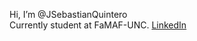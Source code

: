 Hi, I’m @JSebastianQuintero  
Currently student at FaMAF-UNC.
 [LinkedIn](https://www.linkedin.com/in/juan-sebastian-quintero-110703229)

<!---
JSebastianQuintero/JSebastianQuintero is a ✨ special ✨ repository because its `README.md` (this file) appears on your GitHub profile.
You can click the Preview link to take a look at your changes.
--->
